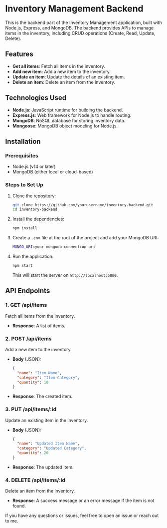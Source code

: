 # Inventory Management Backend

This is the backend part of the Inventory Management application, built with Node.js, Express, and MongoDB. The backend provides APIs to manage items in the inventory, including CRUD operations (Create, Read, Update, Delete).

## Features

- **Get all items**: Fetch all items in the inventory.
- **Add new item**: Add a new item to the inventory.
- **Update an item**: Update the details of an existing item.
- **Delete an item**: Delete an item from the inventory.

## Technologies Used

- **Node.js**: JavaScript runtime for building the backend.
- **Express.js**: Web framework for Node.js to handle routing.
- **MongoDB**: NoSQL database for storing inventory data.
- **Mongoose**: MongoDB object modeling for Node.js.

## Installation

### Prerequisites

- Node.js (v14 or later)
- MongoDB (either local or cloud-based)

### Steps to Set Up

1. Clone the repository:
    ```bash
    git clone https://github.com/yourusername/inventory-backend.git
    cd inventory-backend
    ```

2. Install the dependencies:
    ```bash
    npm install
    ```

3. Create a `.env` file at the root of the project and add your MongoDB URI:
    ```bash
    MONGO_URI=your-mongodb-connection-uri
    ```

4. Run the application:
    ```bash
    npm start
    ```

   This will start the server on `http://localhost:5000`.

## API Endpoints

### 1. **GET /api/items**
Fetch all items from the inventory.

- **Response**: A list of items.

### 2. **POST /api/items**
Add a new item to the inventory.

- **Body** (JSON):
    ```json
    {
      "name": "Item Name",
      "category": "Item Category",
      "quantity": 10
    }
    ```

- **Response**: The created item.

### 3. **PUT /api/items/:id**
Update an existing item in the inventory.

- **Body** (JSON):
    ```json
    {
      "name": "Updated Item Name",
      "category": "Updated Category",
      "quantity": 20
    }
    ```

- **Response**: The updated item.

### 4. **DELETE /api/items/:id**
Delete an item from the inventory.

- **Response**: A success message or an error message if the item is not found.


If you have any questions or issues, feel free to open an issue or reach out to me.
